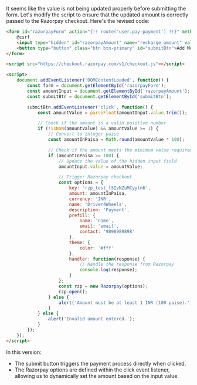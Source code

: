 It seems like the value is not being updated properly before submitting the form. Let's modify the script to ensure that the updated amount is correctly passed to the Razorpay checkout. Here's the revised code:

```html
<form id="razorpayForm" action="{!! route('user.pay-payment') !!}" method="POST">
    @csrf
    <input type="hidden" id="razorpayAmount" name="recharge_amount" value="500">
    <button type="button" class="btn btn-primary" id="submitBtn">Add Money</button>
</form>

<script src="https://checkout.razorpay.com/v1/checkout.js"></script>

<script>
    document.addEventListener('DOMContentLoaded', function() {
        const form = document.getElementById('razorpayForm');
        const amountInput = document.getElementById('razorpayAmount');
        const submitBtn = document.getElementById('submitBtn');

        submitBtn.addEventListener('click', function() {
            const amountValue = parseFloat(amountInput.value.trim());

            // Check if the amount is a valid positive number
            if (!isNaN(amountValue) && amountValue >= 1) {
                // Convert to integer paise
                const amountInPaisa = Math.round(amountValue * 100);

                // Check if the amount meets the minimum value requirement
                if (amountInPaisa >= 100) {
                    // Update the value of the hidden input field
                    amountInput.value = amountValue;

                    // Trigger Razorpay checkout
                    const options = {
                        key: 'rzp_test_l5IvNZuMCyyln6',
                        amount: amountInPaisa,
                        currency: 'INR',
                        name: 'Driver4Wheels',
                        description: 'Payment',
                        prefill: {
                            name: 'name',
                            email: 'email',
                            contact: '9898989898'
                        },
                        theme: {
                            color: '#fff'
                        },
                        handler: function(response) {
                            // Handle the response from Razorpay
                            console.log(response);
                        }
                    };
                    const rzp = new Razorpay(options);
                    rzp.open();
                } else {
                    alert('Amount must be at least 1 INR (100 paise).');
                }
            } else {
                alert('Invalid amount entered.');
            }
        });
    });
</script>
```

In this version:

- The submit button triggers the payment process directly when clicked.
- The Razorpay options are defined within the click event listener, allowing us to dynamically set the amount based on the input value.